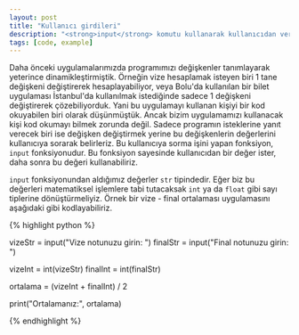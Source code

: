 ```yaml
---
layout: post
title: "Kullanıcı girdileri"
description: "<strong>input</strong> komutu kullanarak kullanıcıdan veri alma"
tags: [code, example]
---
```


Daha önceki uygulamalarımızda programımızı değişkenler tanımlayarak yeterince dinamikleştirmiştik. Örneğin vize hesaplamak isteyen biri 1 tane değişkeni değiştirerek hesaplayabiliyor, veya Bolu'da kullanılan bir bilet uygulaması İstanbul'da kullanılmak istediğinde sadece 1 değişkeni değiştirerek çözebiliyorduk. Yani bu uygulamayı kullanan kişiyi bir kod okuyabilen biri olarak düşünmüştük. Ancak bizim uygulamamızı kullanacak kişi kod okumayı bilmek zorunda değil. Sadece programın isteklerine yanıt verecek biri ise değişken değiştirmek yerine bu değişkenlerin değerlerini kullanıcıya sorarak belirleriz. Bu kullanıcıya sorma işini yapan fonksiyon, `input` fonksiyonudur. Bu fonksiyon sayesinde kullanıcıdan bir değer ister, daha sonra bu değeri kullanabiliriz.

`input` fonksiyonundan aldığımız değerler `str` tipindedir. Eğer biz bu değerleri matematiksel işlemlere tabi tutacaksak `int` ya da `float` gibi sayı tiplerine dönüştürmeliyiz. Örnek bir vize - final ortalaması uygulamasını aşağıdaki gibi kodlayabiliriz.

{% highlight python %}

vizeStr = input("Vize notunuzu girin: ")
finalStr = input("Final notunuzu girin: ")

vizeInt = int(vizeStr)
finalInt = int(finalStr)

ortalama = (vizeInt + finalInt) / 2

print("Ortalamanız:", ortalama)

{% endhighlight %}
